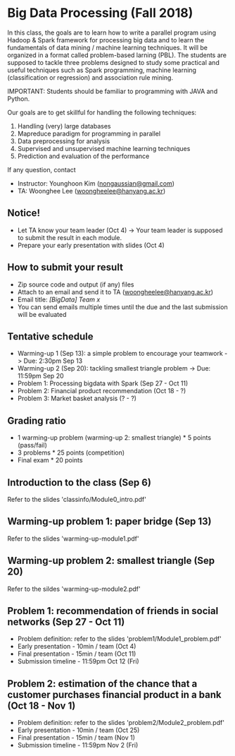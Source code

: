 # Big Data Processing (Fall 2018)

In this class, the goals are to learn how to write a parallel program using Hadoop & Spark framework for processing big data and to learn the fundamentals of data mining / machine learning techniques. It will be organized in a format called problem-based larning (PBL). The students are supposed to tackle three problems designed to study some practical and useful techniques such as Spark programming, machine learning (classification or regression) and association rule mining.

IMPORTANT: Students should be familiar to programming with JAVA and Python.

Our goals are to get skillful for handling the following techniques:
1) Handling (very) large databases
2) Mapreduce paradigm for programming in parallel
3) Data preprocessing for analysis
4) Supervised and unsupervised machine learning techniques
5) Prediction and evaluation of the performance

If any question, contact
* Instructor: Younghoon Kim (nongaussian@gmail.com)
* TA: Woonghee Lee (woongheelee@hanyang.ac.kr)

## Notice!
* Let TA know your team leader (Oct 4) -> Your team leader is supposed to submit the result in each module.
* Prepare your early presentation with slides (Oct 4)

## How to submit your result
* Zip source code and output (if any) files
* Attach to an email and send it to TA (woongheelee@hanyang.ac.kr)
* Email title: *[BigData] Team x*
* You can send emails multiple times until the due and the last submission will be evaluated

## Tentative schedule
* Warming-up 1 (Sep 13): a simple problem to encourage your teamwork -> Due: 2:30pm Sep 13
* Warming-up 2 (Sep 20): tackling smallest triangle problem -> Due: 11:59pm Sep 20
* Problem 1: Processing bigdata with Spark (Sep 27 - Oct 11)
* Problem 2: Financial product recommendation (Oct 18 - ?)
* Problem 3: Market basket analysis (? - ?)

## Grading ratio
* 1 warming-up problem (warming-up 2: smallest triangle) * 5 points (pass/fail)
* 3 problems * 25 points (competition)
* Final exam * 20 points

## Introduction to the class (Sep 6)

Refer to the slides 'classinfo/Module0_intro.pdf'

## Warming-up problem 1: paper bridge (Sep 13)

Refer to the slides 'warming-up-module1.pdf'

## Warming-up problem 2: smallest triangle (Sep 20)

Refer to the sildes 'warming-up-module2.pdf'

## Problem 1: recommendation of friends in social networks (Sep 27 - Oct 11)

* Problem definition: refer to the slides 'problem1/Module1_problem.pdf'
* Early presentation - 10min / team (Oct 4)
* Final presentation - 15min / team (Oct 11)
* Submission timeline - 11:59pm Oct 12 (Fri)

## Problem 2: estimation of the chance that a customer purchases financial product in a bank (Oct 18 - Nov 1)

* Problem definition: refer to the slides 'problem2/Module2_problem.pdf'
* Early presentation - 10min / team (Oct 25)
* Final presentation - 15min / team (Nov 1)
* Submission timeline - 11:59pm Nov 2 (Fri)
